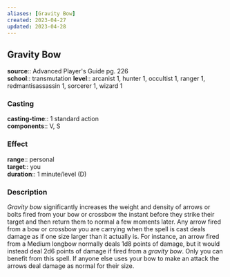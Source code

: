 ```yaml
---
aliases: [Gravity Bow]
created: 2023-04-27
updated: 2023-04-28
---
```


## Gravity Bow

**source**:: Advanced Player's Guide pg. 226  
**school**:: transmutation
**level**:: arcanist 1, hunter 1, occultist 1, ranger 1, redmantisassassin 1, sorcerer 1, wizard 1

### Casting

**casting-time**:: 1 standard action  
**components**:: V, S

### Effect

**range**:: personal  
**target**:: you  
**duration**:: 1 minute/level (D)

### Description

*Gravity bow* significantly increases the weight and density of arrows or bolts fired from your bow or crossbow the instant before they strike their target and then return them to normal a few moments later. Any arrow fired from a bow or crossbow you are carrying when the spell is cast deals damage as if one size larger than it actually is. For instance, an arrow fired from a Medium longbow normally deals 1d8 points of damage, but it would instead deal 2d6 points of damage if fired from a *gravity bow*. Only you can benefit from this spell. If anyone else uses your bow to make an attack the arrows deal damage as normal for their size.

